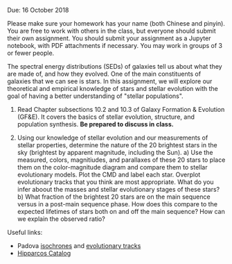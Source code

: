 Due: 16 October 2018

Please make sure your homework has your name (both Chinese and pinyin). You are free to work with others in the class, but everyone should submit their own assignment. You should submit your assignment as a Jupyter notebook, with PDF attachments if necessary. You may work in groups of 3 or fewer people.

The spectral energy distributions (SEDs) of galaxies tell us about what they are made of, and how they evolved. One of the main constituents of galaxies that we can see is stars. In this assignment, we will explore our theoretical and empirical knowledge of stars and stellar evolution with the goal of having a better understanding of "stellar populations".

1) Read Chapter subsections 10.2 and 10.3 of Galaxy Formation & Evolution (GF&E). It covers the basics of stellar evolution, structure, and population synthesis. **Be prepared to discuss in class.**

2) Using our knowledge of stellar evolution and our measurements of stellar properties, determine the nature of the 20 brightest stars in the sky (brightest by apparent magnitude, including the Sun).
   a) Use the measured, colors, magnitiudes, and parallaxes of these 20 stars to place them on the color-magnitude diagram and compare them to stellar evolutionary models. Plot the CMD and label each star. Overplot evolutionary tracks that you think are most appropriate. What do you infer aboout the masses and stellar evolutionary stages of these stars?
   b) What fraction of the brightest 20 stars are on the main sequence versus in a post-main sequence phase. How does this compare to the expected lifetimes of stars both on and off the main sequence? How can we explain the observed ratio?

Useful links:
* Padova [isochrones](http://stev.oapd.inaf.it/cgi-bin/cmd) and [evolutionary tracks](https://people.sissa.it/~sbressan/parsec.html)
* [Hipparcos Catalog](http://cdsarc.u-strasbg.fr/viz-bin/Cat?I/239)

